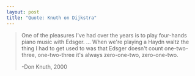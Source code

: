 ```yaml
---
layout: post
title: "Quote: Knuth on Dijkstra"
---
```


>One of the pleasures I've had over the years is to play four-hands piano music
>with Edsger. ... When we're playing a Haydn waltz the thing I had to get used
>to was that Edsger doesn't count one-two-three, one-two-three it's always
>zero-one-two, zero-one-two.
>
>-Don Knuth, 2000

